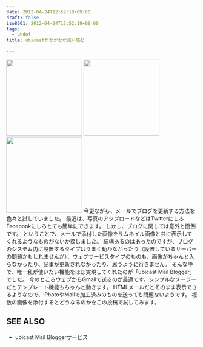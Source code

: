 ```yaml
---
date: 2012-04-24T12:52:18+09:00
draft: false
iso8601: 2012-04-24T12:52:18+09:00
tags:
  - undef
title: ubicastがなかなか良い感じ

---
```


<a href="https://www.nqou.net/images/2012-04-23%2017.00.47_1335239563162.jpg" title="2012-04-23 17.00.47.jpg"><img src="https://www.nqou.net/images/2012-04-23%2017.00.47_1335239563162.jpg" width="200" /></a>
<a href="https://www.nqou.net/images/2012-04-23%2017.00.17_1335239564023.jpg" title="2012-04-23 17.00.17.jpg"><img src="https://www.nqou.net/images/2012-04-23%2017.00.17_1335239564023.jpg" width="200" /></a>
<a href="https://www.nqou.net/images/2012-04-23%2016.20.10_1335239564394.jpg" title="2012-04-23 16.20.10.jpg"><img src="https://www.nqou.net/images/2012-04-23%2016.20.10_1335239564394.jpg" width="200" /></a>
今更ながら、メールでブログを更新する方法を色々と試していました。
最近は、写真のアップロードなどはTwitterにしろFacebookにしろとても簡単にできます。
しかし、ブログに関しては意外と面倒です。
ということで、メールで添付した画像をサムネイル画像と共に表示してくれるようなものがないか探しました。
結構あるのはあったのですが、ブログのシステム内に設置するタイプはうまく動かなかったり（設置しているサーバーの問題かもしれませんが）、ウェブサービスタイプのものも、画像がちゃんと入らなかったり、記事が更新されなかったり、思うように行きません。
そんな中で、唯一私が使いたい機能をほぼ実現してくれたのが「ubicast Mail Blogger」でした。
今のところウェブからGmailで送るのが最適です。シンプルなメーラーだとテンプレート機能もちゃんと動きます。
HTMLメールだとそのまま表示できるようなので、iPhotoやMailで加工済みのものを送っても問題ないようです。
複数の画像を添付するとどうなるのかをこの投稿で試してみます。
<div id="see_also"><h2>SEE ALSO</h2><ul><li>ubicast Mail Bloggerサービス</li></ul></div>
    	